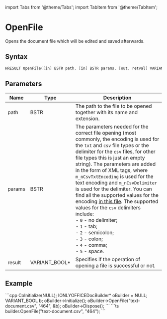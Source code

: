 import Tabs from '@theme/Tabs';
import TabItem from '@theme/TabItem';

# OpenFile

Opens the document file which will be edited and saved afterwards.

## Syntax

```cpp
HRESULT OpenFile([in] BSTR path, [in] BSTR params, [out, retval] VARIANT_BOOL* result);
```

## Parameters

| **Name** | **Type**      | **Description**                                                                                                                                                                                                                                                                                                                                                                                                                                                                                                                                                                                                                                                                                                            |
| -------- | ------------- | -------------------------------------------------------------------------------------------------------------------------------------------------------------------------------------------------------------------------------------------------------------------------------------------------------------------------------------------------------------------------------------------------------------------------------------------------------------------------------------------------------------------------------------------------------------------------------------------------------------------------------------------------------------------------------------------------------------------------- |
| path     | BSTR          | The path to the file to be opened together with its name and extension.                                                                                                                                                                                                                                                                                                                                                                                                                                                                                                                                                                                                                                                    |
| params   | BSTR          | The parameters needed for the correct file opening (most commonly, the encoding is used for the `txt` and `csv` file types or the delimiter for the `csv` files, for other file types this is just an empty string). The parameters are added in the form of XML tags, where `m_nCsvTxtEncoding` is used for the text encoding and `m_nCsvDelimiter` is used for the delimiter. You can find all the supported values for the encoding [in this file](https://github.com/ONLYOFFICE/server/blob/master/Common/sources/commondefines.js). The supported values for the `csv` delimiters include:<br/>- `0` - no delimiter;<br/>- `1` - tab;<br/>- `2` - semicolon;<br/>- `3` - colon;<br/>- `4` - comma;<br/>- `5` - space. |
| result   | VARIANT_BOOL* | Specifies if the operation of opening a file is successful or not.                                                                                                                                                                                                                                                                                                                                                                                                                                                                                                                                                                                                                                                         |

## Example

<Tabs>
    <TabItem value="com" label="COM">
        ```cpp
        CoInitialize(NULL);
        IONLYOFFICEDocBuilder* oBuilder = NULL;
        VARIANT_BOOL b;
        oBuilder->Initialize();
        oBuilder->OpenFile("text-document.csv", "<m_nCsvTxtEncoding>46</m_nCsvTxtEncoding><m_nCsvDelimiter>4</m_nCsvDelimiter>", &b);
        oBuilder->Dispose();
        ```
    </TabItem>
    <TabItem value="builder" label=".docbuilder">
        ```ts
        builder.OpenFile("text-document.csv", "<m_nCsvTxtEncoding>46</m_nCsvTxtEncoding><m_nCsvDelimiter>4</m_nCsvDelimiter>");
        ```
    </TabItem>
</Tabs>
